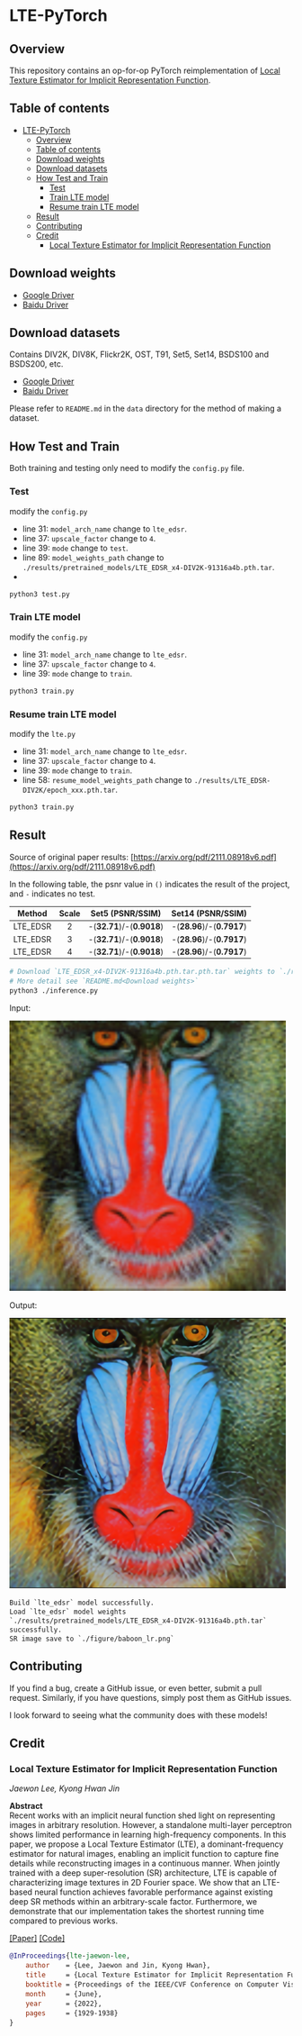 # LTE-PyTorch

## Overview

This repository contains an op-for-op PyTorch reimplementation
of [Local Texture Estimator for Implicit Representation Function](https://arxiv.org/pdf/2111.08918v6.pdf).

## Table of contents

- [LTE-PyTorch](#lte-pytorch)
    - [Overview](#overview)
    - [Table of contents](#table-of-contents)
    - [Download weights](#download-weights)
    - [Download datasets](#download-datasets)
    - [How Test and Train](#how-test-and-train)
        - [Test](#test)
        - [Train LTE model](#train-lte-model)
        - [Resume train LTE model](#resume-train-lte-model)
    - [Result](#result)
    - [Contributing](#contributing)
    - [Credit](#credit)
        - [Local Texture Estimator for Implicit Representation Function](#local-texture-estimator-for-implicit-representation-function)

## Download weights

- [Google Driver](https://drive.google.com/drive/folders/17ju2HN7Y6pyPK2CC_AqnAfTOe9_3hCQ8?usp=sharing)
- [Baidu Driver](https://pan.baidu.com/s/1yNs4rqIb004-NKEdKBJtYg?pwd=llot)

## Download datasets

Contains DIV2K, DIV8K, Flickr2K, OST, T91, Set5, Set14, BSDS100 and BSDS200, etc.

- [Google Driver](https://drive.google.com/drive/folders/1A6lzGeQrFMxPqJehK9s37ce-tPDj20mD?usp=sharing)
- [Baidu Driver](https://pan.baidu.com/s/1o-8Ty_7q6DiS3ykLU09IVg?pwd=llot)

Please refer to `README.md` in the `data` directory for the method of making a dataset.

## How Test and Train

Both training and testing only need to modify the `config.py` file.

### Test

modify the `config.py`

- line 31: `model_arch_name` change to `lte_edsr`.
- line 37: `upscale_factor` change to `4`.
- line 39: `mode` change to `test`.
- line 89: `model_weights_path` change to `./results/pretrained_models/LTE_EDSR_x4-DIV2K-91316a4b.pth.tar`.
-

```bash
python3 test.py
```

### Train LTE model

modify the `config.py`

- line 31: `model_arch_name` change to `lte_edsr`.
- line 37: `upscale_factor` change to `4`.
- line 39: `mode` change to `train`.

```bash
python3 train.py
```

### Resume train LTE model

modify the `lte.py`

- line 31: `model_arch_name` change to `lte_edsr`.
- line 37: `upscale_factor` change to `4`.
- line 39: `mode` change to `train`.
- line 58: `resume_model_weights_path` change to `./results/LTE_EDSR-DIV2K/epoch_xxx.pth.tar`.

```bash
python3 train.py
```

## Result

Source of original paper results: [https://arxiv.org/pdf/2111.08918v6.pdf](https://arxiv.org/pdf/2111.08918v6.pdf)

In the following table, the psnr value in `()` indicates the result of the project, and `-` indicates no test.

|  Method  | Scale |      Set5 (PSNR/SSIM)      |     Set14 (PSNR/SSIM)      | 
|:--------:|:-----:|:--------------------------:|:--------------------------:|
| LTE_EDSR |   2   | -(**32.71**)/-(**0.9018**) | -(**28.96**)/-(**0.7917**) | 
| LTE_EDSR |   3   | -(**32.71**)/-(**0.9018**) | -(**28.96**)/-(**0.7917**) |
| LTE_EDSR |   4   | -(**32.71**)/-(**0.9018**) | -(**28.96**)/-(**0.7917**) | 


```bash
# Download `LTE_EDSR_x4-DIV2K-91316a4b.pth.tar.pth.tar` weights to `./results/pretrained_models`
# More detail see `README.md<Download weights>`
python3 ./inference.py
```

Input:

<span align="center"><img width="492" height="480" src="figure/baboon_lr.png"/></span>

Output:

<span align="center"><img width="492" height="480" src="figure/baboon_sr.png"/></span>

```text
Build `lte_edsr` model successfully.
Load `lte_edsr` model weights `./results/pretrained_models/LTE_EDSR_x4-DIV2K-91316a4b.pth.tar` successfully.
SR image save to `./figure/baboon_lr.png`
```

## Contributing

If you find a bug, create a GitHub issue, or even better, submit a pull request. Similarly, if you have questions,
simply post them as GitHub issues.

I look forward to seeing what the community does with these models!

## Credit

### Local Texture Estimator for Implicit Representation Function

_Jaewon Lee, Kyong Hwan Jin_ <br>

**Abstract** <br>
Recent works with an implicit neural function shed light on representing images in arbitrary resolution. However, a
standalone multi-layer perceptron shows limited performance in learning high-frequency components. In this paper, we
propose a Local Texture Estimator (LTE), a dominant-frequency estimator for natural images, enabling an implicit
function to capture fine details while reconstructing images in a continuous manner. When jointly trained with a deep
super-resolution (SR) architecture, LTE is capable of characterizing image textures in 2D Fourier space. We show that an
LTE-based neural function achieves favorable performance against existing deep SR methods within an arbitrary-scale
factor. Furthermore, we demonstrate that our implementation takes the shortest running time compared to previous works.

[[Paper]](https://arxiv.org/pdf/2111.08918v6.pdf) [[Code]](https://github.com/jaewon-lee-b/lte)

```bibtex
@InProceedings{lte-jaewon-lee,
    author    = {Lee, Jaewon and Jin, Kyong Hwan},
    title     = {Local Texture Estimator for Implicit Representation Function},
    booktitle = {Proceedings of the IEEE/CVF Conference on Computer Vision and Pattern Recognition (CVPR)},
    month     = {June},
    year      = {2022},
    pages     = {1929-1938}
}
```
